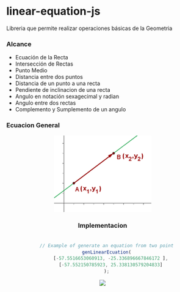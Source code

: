 # linear-equation-js

Libreria que permite realizar operaciones básicas de la Geometria

### Alcance
* Ecuación de la Recta
* Intersección de Rectas
* Punto Medio
* Distancia entre dos puntos
* Distancia de un punto a una recta
* Pendiente de inclinacion de una recta
* Angulo en notación sexagecimal y radian
* Angulo entre dos rectas
* Complemento y Sumplemento de un angulo


### Ecuacion General 

<center><img src="docs/assets/img/43.gif"><center>

### Implementacion

```javascript

   // Example of generate an equation from two point
   genLinearEcuation(
      [-57.5516653060913, -25.336896667846172 ],
      [-57.552150785923, 25.338130579204833]
   );
```

<center><img src="docs/assets/img/google_maps_ground.png" width="640px"></center>


